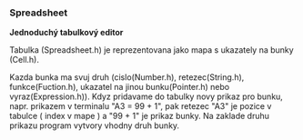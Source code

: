 ### Spreadsheet

**Jednoduchý tabulkový editor**

Tabulka (Spreadsheet.h) je reprezentovana jako mapa s ukazately na bunky (Cell.h).

Kazda bunka ma svuj druh (cislo(Number.h), retezec(String.h), funkce(Fuction.h), ukazatel na jinou bunku(Pointer.h) nebo vyraz(Expression.h)). Kdyz pridavame do tabulky novy prikaz pro bunku, napr. prikazem v terminalu "A3 = 99 + 1", pak retezec "A3" je pozice v tabulce ( index v mape ) a "99 + 1" je prikaz bunky. Na zaklade druhu prikazu program vytvory vhodny druh bunky.
